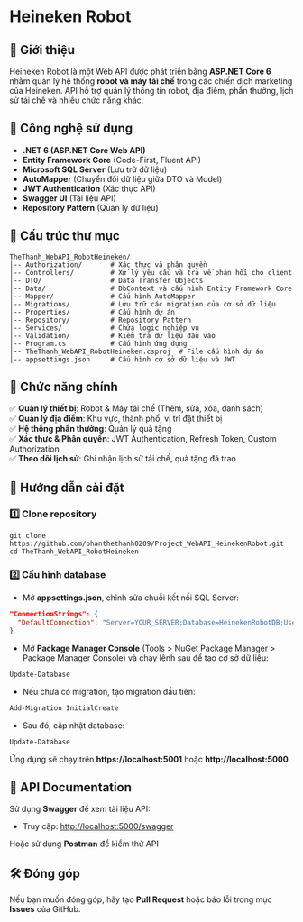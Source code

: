 # Heineken Robot

## 📌 Giới thiệu
Heineken Robot là một Web API được phát triển bằng **ASP.NET Core 6** nhằm quản lý hệ thống **robot và máy tái chế** trong các chiến dịch marketing của Heineken. API hỗ trợ quản lý thông tin robot, địa điểm, phần thưởng, lịch sử tái chế và nhiều chức năng khác.

## 🚀 Công nghệ sử dụng
- **.NET 6 (ASP.NET Core Web API)**
- **Entity Framework Core** (Code-First, Fluent API)
- **Microsoft SQL Server** (Lưu trữ dữ liệu)
- **AutoMapper** (Chuyển đổi dữ liệu giữa DTO và Model)
- **JWT Authentication** (Xác thực API)
- **Swagger UI** (Tài liệu API)
- **Repository Pattern** (Quản lý dữ liệu)

## 📂 Cấu trúc thư mục
```
TheThanh_WebAPI_RobotHeineken/
│-- Authorization/       # Xác thực và phân quyền
│-- Controllers/         # Xử lý yêu cầu và trả về phản hồi cho client
│-- DTO/                 # Data Transfer Objects
│-- Data/                # DbContext và cấu hình Entity Framework Core
│-- Mapper/              # Cấu hình AutoMapper
│-- Migrations/          # Lưu trữ các migration của cơ sở dữ liệu
│-- Properties/          # Cấu hình dự án
│-- Repository/          # Repository Pattern
│-- Services/            # Chứa logic nghiệp vụ
│-- Validation/          # Kiểm tra dữ liệu đầu vào
│-- Program.cs           # Cấu hình ứng dụng
│-- TheThanh_WebAPI_RobotHeineken.csproj  # File cấu hình dự án
│-- appsettings.json     # Cấu hình cơ sở dữ liệu và JWT
```

## 🔑 Chức năng chính
✅ **Quản lý thiết bị**: Robot & Máy tái chế (Thêm, sửa, xóa, danh sách)  
✅ **Quản lý địa điểm**: Khu vực, thành phố, vị trí đặt thiết bị  
✅ **Hệ thống phần thưởng**: Quản lý quà tặng  
✅ **Xác thực & Phân quyền**: JWT Authentication, Refresh Token, Custom Authorization  
✅ **Theo dõi lịch sử**: Ghi nhận lịch sử tái chế, quà tặng đã trao  

## 🔧 Hướng dẫn cài đặt
### 1️⃣ Clone repository
```console
git clone https://github.com/phanthethanh0209/Project_WebAPI_HeinekenRobot.git
cd TheThanh_WebAPI_RobotHeineken
```
### 2️⃣ Cấu hình database
- Mở **appsettings.json**, chỉnh sửa chuỗi kết nối SQL Server:
```json
"ConnectionStrings": {
  "DefaultConnection": "Server=YOUR_SERVER;Database=HeinekenRobotDB;User Id=YOUR_USER;Password=YOUR_PASSWORD;"
}
```
- Mở **Package Manager Console** (Tools > NuGet Package Manager > Package Manager Console) và chạy lệnh sau để tạo cơ sở dữ liệu:
```powershell
Update-Database
```
- Nếu chưa có migration, tạo migration đầu tiên:
```powershell
Add-Migration InitialCreate
```
- Sau đó, cập nhật database:
```powershell
Update-Database
```

Ứng dụng sẽ chạy trên **https://localhost:5001** hoặc **http://localhost:5000**.

## 📖 API Documentation
Sử dụng **Swagger** để xem tài liệu API:
- Truy cập: [http://localhost:5000/swagger](http://localhost:5000/swagger)

Hoặc sử dụng **Postman** để kiểm thử API

## 🛠 Đóng góp
Nếu bạn muốn đóng góp, hãy tạo **Pull Request** hoặc báo lỗi trong mục **Issues** của GitHub.
